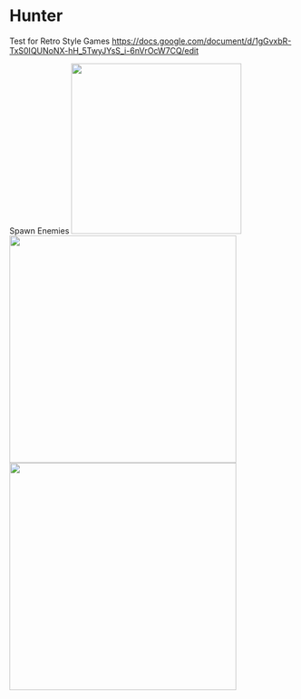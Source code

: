 # Hunter
Test for Retro Style Games 
https://docs.google.com/document/d/1gGvxbR-TxS0IQUNoNX-hH_5TwyJYsS_i-6nVrOcW7CQ/edit

Spawn Enemies
<img src="https://user-images.githubusercontent.com/66920423/138120903-4f37bdd7-33aa-4029-a4ed-d098fa2bd0a7.png" width="300" />  <img src="https://user-images.githubusercontent.com/66920423/138120964-dc9439cb-65ec-44aa-8098-adcbfa811d85.png" width="400" /><img src="https://user-images.githubusercontent.com/66920423/138121062-5d9a7df0-f380-44c0-9d5b-f5f4e57b597f.png" width="400" />


